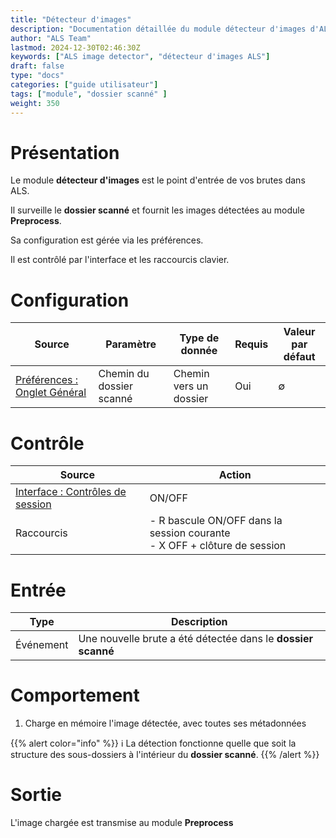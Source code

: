 ```yaml
---
title: "Détecteur d'images"
description: "Documentation détaillée du module détecteur d'images d'ALS"
author: "ALS Team"
lastmod: 2024-12-30T02:46:30Z
keywords: ["ALS image detector", "détecteur d'images ALS"]
draft: false
type: "docs"
categories: ["guide utilisateur"] 
tags: ["module", "dossier scanné" ]
weight: 350
---
```


# Présentation

Le module **détecteur d'images** est le point d'entrée de vos brutes dans ALS.

Il surveille le **dossier scanné** et fournit les images détectées au module **Preprocess**.

Sa configuration est gérée via les préférences.

Il est contrôlé par l'interface et les raccourcis clavier.

# Configuration

| Source                            | Paramètre                | Type de donnée           | Requis | Valeur par défaut |
|-----------------------------------|--------------------------|---------------------------| ------- | --------------- |
| [Préférences : Onglet Général](../../preferences/general/#scan-folder) | Chemin du dossier scanné | Chemin vers un dossier | Oui     | ∅              |  


# Contrôle

| Source                                                                       | Action                                                                                                                               |
|------------------------------------------------------------------------------|--------------------------------------------------------------------------------------------------------------------------------------|
| [Interface : Contrôles de session](../../als-gui/controls/#session-controls) | ON/OFF                                                                                                                               |
| Raccourcis                                                                   | - <span class="als-ks">R</span> bascule ON/OFF dans la session courante<br> - <span class="als-ks">X</span> OFF + clôture de session |

# Entrée

| Type      | Description                                                  |
|-----------|--------------------------------------------------------------|
| Événement | Une nouvelle brute a été détectée dans le **dossier scanné** |


# Comportement

1. Charge en mémoire l'image détectée, avec toutes ses métadonnées

{{% alert color="info" %}}
ℹ️ La détection fonctionne quelle que soit la structure des sous-dossiers à l'intérieur du **dossier scanné**.
{{% /alert %}}

# Sortie

L'image chargée est transmise au module **Preprocess** 